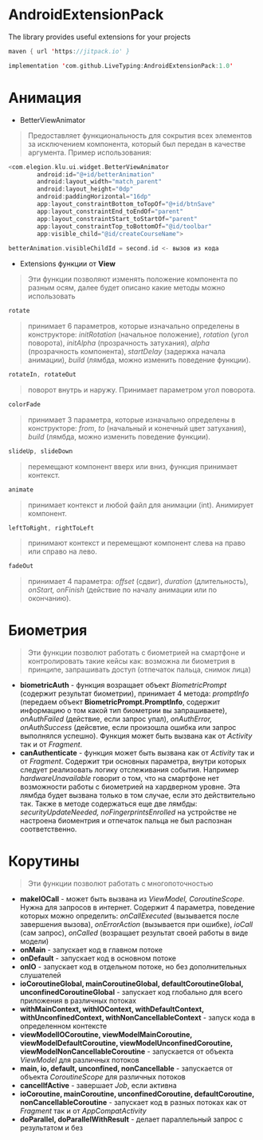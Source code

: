 # AndroidExtensionPack
The library provides useful extensions for your projects


``` kotlin
maven { url 'https://jitpack.io' }
```


``` kotlin
implementation 'com.github.LiveTyping:AndroidExtensionPack:1.0'
```
# Анимация
- BetterViewAnimator 
> Предоставляет функциональность для сокрытия всех элементов за исключением компонента, который был передан в качестве аргумента. Пример использования:
``` kotlin
<com.elegion.klu.ui.widget.BetterViewAnimator
        android:id="@+id/betterAnimation"
        android:layout_width="match_parent"
        android:layout_height="0dp"
        android:paddingHorizontal="16dp"
        app:layout_constraintBottom_toTopOf="@+id/btnSave"
        app:layout_constraintEnd_toEndOf="parent"
        app:layout_constraintStart_toStartOf="parent"
        app:layout_constraintTop_toBottomOf="@id/toolbar"
        app:visible_child="@id/createCourseName">
        
betterAnimation.visibleChildId = second.id <- вызов из кода
```
- Extensions функции от **View**
> Эти функции позволяют изменять положение компонента по разным осям, далее будет описано какие методы можно использовать

``` kotlin
rotate
```
> принимает 6 параметров, которые изначально определены в конструкторе: *initRotation* (начальное положение), *rotation* (угол поворота), *initAlpha* (прозрачность затухания), *alpha* (прозрачность компонента), *startDelay* (задержка начала анимации), *build* (лямбда, можно изменить поведение функции).

``` kotlin
rotateIn, rotateOut
```
> поворот внутрь и наружу. Принимает параметром угол поворота.

``` kotlin
colorFade
```
> принимает 3 параметра, которые изначально определены в конструкторе: *from*, *to* (начальный и конечный цвет затухания), *build* (лямбда, можно изменить поведение функции).

``` kotlin
slideUp, slideDown
```
> перемещают компонент вверх или вниз, функция принимает контекст. 

``` kotlin
animate
```
> принимает контекст и любой файл для анимации (int). Анимирует компонент. 

``` kotlin
leftToRight, rightToLeft
```
> принимают контекст и перемещают компонент слева на право или справо на лево. 

``` kotlin
fadeOut
```
> принимает 4 параметра: *offset* (сдвиг), *duration* (длительность), *onStart, onFinish* (действие по началу анимации или по окончанию).

# Биометрия
> Эти функции позволют работать с биометрией на смартфоне и контролировать такие кейсы как: возможна ли биометрия в принципе, запрашивать доступ (отпечаток пальца, снимок лица)
- **biometricAuth** - функция возращает объект *BiometricPrompt* (содержит результат биометрии), принимает 4 метода: *promptInfo* (передаем объект **BiometricPrompt.PromptInfo**, содержит информацию о том какой тип биометрии вы запрашиваете), *onAuthFailed* (действие, если запрос упал), *onAuthError, onAuthSuccess* (дейсвтие, если произошла ошибка или запрос выполнялся успешно). Функция может быть вызвана как от *Activity* так и от *Fragment*.
- **canAuthenticate** - функция может быть вызвана как от *Activity* так и от *Fragment*. Содержит три основных параметра, внутри которых следует реализовать логику отслеживания события. Например *hardwareUnavailable* говорит о том, что на смартфоне нет возможности работы с биометрией на хардверном уровне. Эта лямбда будет вызвана только в том случае, если это действительно так. Также в методе содержаться еще две лямбды: *securityUpdateNeeded, noFingerprintsEnrolled* на устройстве не настроена биоментрия и отпечаток пальца не был распознан соответственно.

# Корутины
> Эти функции позволют работать с многопоточностью
- **makeIOCall** - может быть вызвана из *ViewModel, CoroutineScope*. Нужна для запросов в интернет. Содержит 4 параметра, поведение которых можно определить: *onCallExecuted* (вызывается после завершения вызова), *onErrorAction* (вызывается при ошибке), *ioCall* (сам запрос), *onCalled* (возращает результат своей работы в виде модели)
- **onMain** - запускает код в главном потоке
- **onDefault** - запускает код в основном потоке
- **onIO** - запускает код в отдельном потоке, но без дополнительных слушателей
- **ioCoroutineGlobal, mainCoroutineGlobal, defaultCoroutineGlobal, unconfinedCoroutineGlobal** - запускает код глобально для всего приложения в различных потоках
- **withMainContext, withIOContext, withDefaultContext, withUnconfinedContext, withNonCancellableContext** - запуск кода в определенном контексте
- **viewModelIOCoroutine, viewModelMainCoroutine, viewModelDefaultCoroutine, viewModelUnconfinedCoroutine, viewModelNonCancellableCoroutine** - запускается от объекта *ViewModel* для различных потоков
- **main, io, default, unconfined, nonCancellable** - запускается от объекта *CoroutineScope* для различных потоков
- **cancelIfActive** - завершает *Job*, если активна
- **ioCoroutine, mainCoroutine, unconfinedCoroutine, defaultCoroutine, nonCancellableCoroutine** - запускает код в разных потоках как от *Fragment* так и от *AppCompatActivity*
- **doParallel, doParallelWithResult** - делает параллельный запрос с результатом и без
